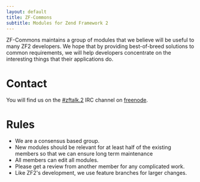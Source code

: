 ```yaml
---
layout: default
title: ZF-Commons
subtitle: Modules for Zend Framework 2
---
```


ZF-Commons maintains a group of modules that we believe will be useful to many ZF2 developers. We hope that by providing best-of-breed solutions to common requirements, we will help developers concentrate on the interesting things that their applications do.

Contact
=======
You will find us on the [#zftalk.2][zft2] IRC channel on [freenode][freenode].


Rules
=====

 * We are a consensus based group.
 * New modules should be relevant for at least half of the existing members so that we can ensure long term maintenance
 * All members can edit all modules.
 * Please get a review from another member for any complicated work.
 * Like ZF2's development, we use feature branches for larger changes.
 



[zft2]: irc://irc.freenode.org:6665/zftalk.2
[freenode]: http://freenode.org
